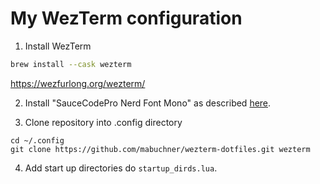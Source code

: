 # My WezTerm configuration

1. Install WezTerm

```sh
brew install --cask wezterm
```
https://wezfurlong.org/wezterm/

2. Install "SauceCodePro Nerd Font Mono" as described [here](https://github.com/ryanoasis/nerd-fonts).

3. Clone repository into .config directory

```
cd ~/.config
git clone https://github.com/mabuchner/wezterm-dotfiles.git wezterm
```

4. Add start up directories do `startup_dirds.lua`.
